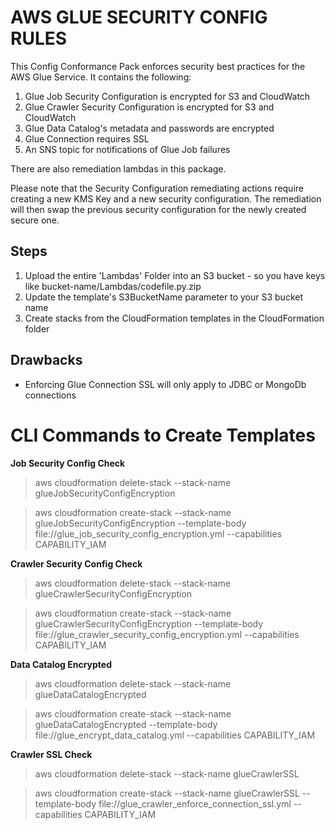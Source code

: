 # AWS GLUE SECURITY CONFIG RULES
 This Config Conformance Pack enforces security best practices for the AWS Glue Service. It contains the following:
 1. Glue Job Security Configuration is encrypted for S3 and CloudWatch
 2. Glue Crawler Security Configuration is encrypted for S3 and CloudWatch 
 3. Glue Data Catalog's metadata and passwords are encrypted
 4. Glue Connection requires SSL
 5. An SNS topic for notifications of Glue Job failures

There are also remediation lambdas in this package.

Please note that the Security Configuration remediating actions require creating a new KMS Key and a new security configuration. The remediation will then swap the previous security configuration for the newly created secure one. 

## Steps
1. Upload the entire 'Lambdas' Folder into an S3 bucket - so you have keys like bucket-name/Lambdas/codefile.py.zip
2. Update the template's S3BucketName parameter to your S3 bucket name
3. Create stacks from the CloudFormation templates in the CloudFormation folder

## Drawbacks
- Enforcing Glue Connection SSL will only apply to JDBC or MongoDb connections


# CLI Commands to Create Templates
**Job Security Config Check**
> aws cloudformation delete-stack --stack-name glueJobSecurityConfigEncryption

> aws cloudformation create-stack --stack-name glueJobSecurityConfigEncryption --template-body file://glue_job_security_config_encryption.yml --capabilities CAPABILITY_IAM


**Crawler Security Config Check**
> aws cloudformation delete-stack --stack-name glueCrawlerSecurityConfigEncryption

> aws cloudformation create-stack --stack-name glueCrawlerSecurityConfigEncryption --template-body file://glue_crawler_security_config_encryption.yml --capabilities CAPABILITY_IAM

**Data Catalog Encrypted**
> aws cloudformation delete-stack --stack-name glueDataCatalogEncrypted

> aws cloudformation create-stack --stack-name glueDataCatalogEncrypted --template-body file://glue_encrypt_data_catalog.yml --capabilities CAPABILITY_IAM

**Crawler SSL Check**
> aws cloudformation delete-stack --stack-name glueCrawlerSSL

> aws cloudformation create-stack --stack-name glueCrawlerSSL --template-body file://glue_crawler_enforce_connection_ssl.yml --capabilities CAPABILITY_IAM

